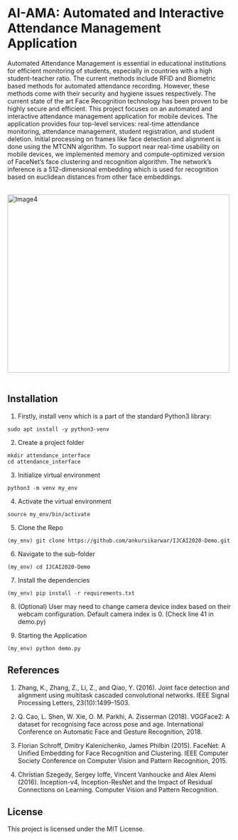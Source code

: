 # AI-AMA: Automated and Interactive Attendance Management Application


Automated Attendance Management is essential in educational institutions for efficient
monitoring of students, especially in countries with a high student-teacher ratio. The current
methods include RFID and Biometric based methods for automated attendance recording.
However, these methods come with their security and hygiene issues respectively. The
current state of the art Face Recognition technology has been proven to be highly secure and
efficient. This project focuses on an automated and interactive attendance management
application for mobile devices. The application provides four top-level services: real-time
attendance monitoring, attendance management, student registration, and student deletion.
Initial processing on frames like face detection and alignment is done using the MTCNN
algorithm. To support near real-time usability on mobile devices, we implemented memory and
compute-optimized version of FaceNet’s face clustering and recognition algorithm. The
network’s inference is a 512-dimensional embedding which is used for recognition based on
euclidean distances from other face embeddings.
<br>
<br>

<img src="https://github.com/ankursikarwar/IJCAI2020-Demo/blob/master/UI.png" alt="Image4" width="500" height="400"/>     

<br>
<br>

## Installation 

1. Firstly, install venv which is a part of the standard Python3 library:

```
sudo apt install -y python3-venv
```
2. Create a project folder


```
mkdir attendance_interface
cd attendance_interface
```
3. Initialize virtual environment 

```
python3 -m venv my_env
```
4. Activate the virtual environment

```
source my_env/bin/activate
```

5. Clone the Repo

```
(my_env) git clone https://github.com/ankursikarwar/IJCAI2020-Demo.git
```

6. Navigate to the sub-folder

```
(my_env) cd IJCAI2020-Demo
```

7. Install the dependencies

```
(my_env) pip install -r requirements.txt
```

8. (Optional) User may need to change camera device index based on their webcam configuration. Default camera index is 0. (Check line 41 in demo.py)


9. Starting the Application


```
(my_env) python demo.py
```
## References

1. Zhang, K., Zhang, Z., Li, Z., and Qiao, Y. (2016). Joint face detection and alignment using multitask cascaded convolutional networks. IEEE Signal Processing Letters, 23(10):1499–1503.

2. Q. Cao, L. Shen, W. Xie, O. M. Parkhi, A. Zisserman (2018). VGGFace2: A dataset for recognising face across pose and age. International Conference on Automatic Face and Gesture Recognition, 2018.

3. Florian Schroff, Dmitry Kalenichenko, James Philbin (2015). FaceNet: A Unified Embedding for Face Recognition and Clustering. IEEE Computer Society Conference on Computer Vision and Pattern Recognition, 2015.

4. Christian Szegedy, Sergey Ioffe, Vincent Vanhoucke and Alex Alemi (2016). Inception-v4, Inception-ResNet and the Impact
of Residual Connections on Learning. Computer Vision and Pattern Recognition.


## License


This project is licensed under the MIT License.
